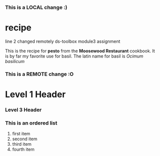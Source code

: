 ### This is a LOCAL change :)
# recipe
line 2 changed remotely
ds-toolbox module3 assignment

This is the recipe for **pesto** from the **Moosewood Restaurant** cookbook.
It is by far my favorite use for basil. The latin name for basil is *Ocimum basilicum*

### This is a REMOTE change :O

# Level 1 Header

### Level 3 Header

### This is an ordered list

1. first  item
2. second item
3. third item
4. fourth item